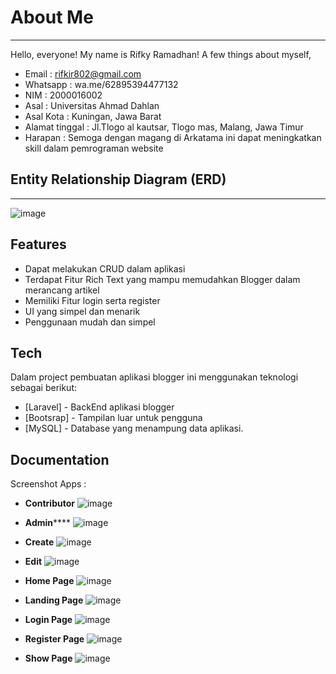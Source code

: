 # About Me
____
Hello, everyone! My name is Rifky Ramadhan!
A few things about myself,
- Email : rifkir802@gmail.com
- Whatsapp : wa.me/62895394477132
- NIM : 2000016002
- Asal : Universitas Ahmad Dahlan
- Asal Kota : Kuningan, Jawa Barat
- Alamat tinggal : Jl.Tlogo al kautsar, Tlogo mas, Malang, Jawa Timur
- Harapan : Semoga dengan magang di Arkatama ini dapat meningkatkan skill dalam pemrograman website

## Entity Relationship Diagram (ERD)
___

![image](https://i.ibb.co/RcGTXYn/erd.png)

## Features

- Dapat melakukan CRUD dalam aplikasi
- Terdapat Fitur Rich Text yang mampu memudahkan Blogger dalam merancang artikel
- Memiliki Fitur login serta register
- UI yang simpel dan menarik
- Penggunaan mudah dan simpel

## Tech

Dalam project pembuatan aplikasi blogger ini menggunakan teknologi sebagai berikut:

- [Laravel] - BackEnd aplikasi blogger
- [Bootsrap] - Tampilan luar untuk pengguna
- [MySQL] - Database yang menampung data aplikasi.

## Documentation

Screenshot Apps :

- **Contributor**
![image](https://i.ibb.co/K2FFxH7/contributor.png)

- **Admin******
![image](https://i.ibb.co/pZ8gW7Z/dashboard.png)

- **Create**
![image](https://i.ibb.co/ZSCNZXJ/create.png)

- **Edit**
![image](https://i.ibb.co/1Tw3Z0x/edit.png)

- **Home Page**
![image](https://i.ibb.co/pZjCgVT/homepage.png)

- **Landing Page**
![image](https://i.ibb.co/F4LvCzM/landingpage.png)

- **Login Page**
![image](https://i.ibb.co/MPW5VFG/login.png)

- **Register Page**
![image](https://i.ibb.co/hCZVdvp/register.png)

- **Show Page**
![image](https://i.ibb.co/StTRLzg/show.png)
